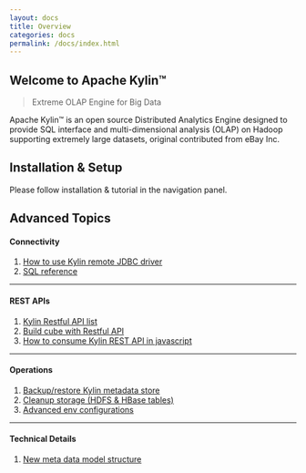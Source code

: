 ```yaml
---
layout: docs
title: Overview
categories: docs
permalink: /docs/index.html
---
```


Welcome to Apache Kylin™
------------  
> Extreme OLAP Engine for Big Data

Apache Kylin™ is an open source Distributed Analytics Engine designed to provide SQL interface and multi-dimensional analysis (OLAP) on Hadoop supporting extremely large datasets, original contributed from eBay Inc.

Installation & Setup
------------  

Please follow installation & tutorial in the navigation panel.

Advanced Topics
-------  

#### Connectivity

1. [How to use Kylin remote JDBC driver](howto/howto_jdbc.html)
2. [SQL reference](http://calcite.apache.org/)

---

#### REST APIs

1. [Kylin Restful API list](howto/howto_use_restapi.html)
2. [Build cube with Restful API](howto/howto_build_cube_with_restapi.html)
3. [How to consume Kylin REST API in javascript](howto/howto_use_restapi_in_js.html)

---

#### Operations

1. [Backup/restore Kylin metadata store](howto/howto_backup_metadata.html)
2. [Cleanup storage (HDFS & HBase tables)](howto/howto_cleanup_storage.html)
3. [Advanced env configurations](install/advance_settings.html)

---

#### Technical Details

1. [New meta data model structure](/development/new_metadata.html)





